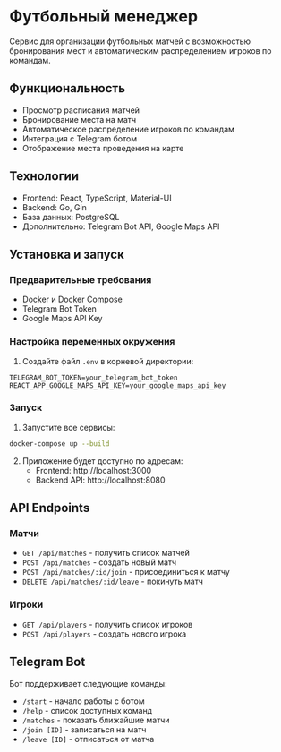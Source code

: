 # Футбольный менеджер

Сервис для организации футбольных матчей с возможностью бронирования мест и автоматическим распределением игроков по командам.

## Функциональность

- Просмотр расписания матчей
- Бронирование места на матч
- Автоматическое распределение игроков по командам
- Интеграция с Telegram ботом
- Отображение места проведения на карте

## Технологии

- Frontend: React, TypeScript, Material-UI
- Backend: Go, Gin
- База данных: PostgreSQL
- Дополнительно: Telegram Bot API, Google Maps API

## Установка и запуск

### Предварительные требования

- Docker и Docker Compose
- Telegram Bot Token
- Google Maps API Key

### Настройка переменных окружения

1. Создайте файл `.env` в корневой директории:

```env
TELEGRAM_BOT_TOKEN=your_telegram_bot_token
REACT_APP_GOOGLE_MAPS_API_KEY=your_google_maps_api_key
```

### Запуск

1. Запустите все сервисы:

```bash
docker-compose up --build
```

2. Приложение будет доступно по адресам:
   - Frontend: http://localhost:3000
   - Backend API: http://localhost:8080

## API Endpoints

### Матчи

- `GET /api/matches` - получить список матчей
- `POST /api/matches` - создать новый матч
- `POST /api/matches/:id/join` - присоединиться к матчу
- `DELETE /api/matches/:id/leave` - покинуть матч

### Игроки

- `GET /api/players` - получить список игроков
- `POST /api/players` - создать нового игрока

## Telegram Bot

Бот поддерживает следующие команды:

- `/start` - начало работы с ботом
- `/help` - список доступных команд
- `/matches` - показать ближайшие матчи
- `/join [ID]` - записаться на матч
- `/leave [ID]` - отписаться от матча
